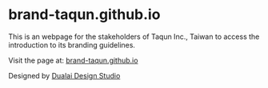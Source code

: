 # brand-taqun.github.io
This is an webpage for the stakeholders of Taqun Inc., Taiwan to access the introduction to its branding guidelines.

Visit the page at: [brand-taqun.github.io](https://brand-taqun.github.io/)

Designed by [Dualai Design Studio](https://dualai.com/)
